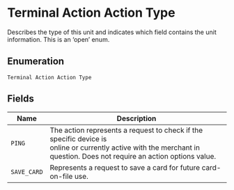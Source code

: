 
# Terminal Action Action Type

Describes the type of this unit and indicates which field contains the unit information. This is an ‘open’ enum.

## Enumeration

`Terminal Action Action Type`

## Fields

| Name | Description |
|  --- | --- |
| `PING` | The action represents a request to check if the specific device is<br>online or currently active with the merchant in question. Does not require an action options value. |
| `SAVE_CARD` | Represents a request to save a card for future card-on-file use. |

